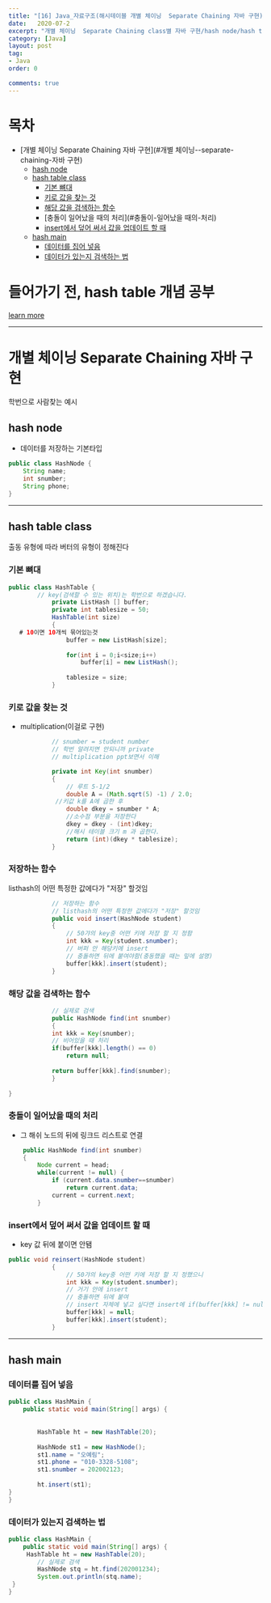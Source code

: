 ```yaml
---
title: "[16] Java_자료구조(해시테이블 개별 체이닝  Separate Chaining 자바 구현)"
date:   2020-07-2
excerpt: "개별 체이닝  Separate Chaining class별 자바 구현/hash node/hash table class(기본 뼈대,키로 값을 찾는 것,해당 값을 검색하는 함수,충돌이 일어났을 때의 처리,insert에서 덮어 써서 값을 업데이트 할 때/hash main(데이터를 집어 넣음,데이터가 있는지 검색하는 법))"
category: [Java]
layout: post
tag:
- Java
order: 0

comments: true
---
```


# 목차
- [개별 체이닝  Separate Chaining 자바 구현](#개별 체이닝--separate-chaining-자바 구현)
  * [hash node](#hash-node)
  * [hash table class](#hash-table-class)
    + [기본 뼈대](#기본-뼈대)
    + [키로 값을 찾는 것](#키로-값을-찾는-것)
    + [해당 값을 검색하는 함수](#해당-값을-검색하는-함수)
    + [충돌이 일어났을 때의 처리](#충돌이-일어났을 때의-처리)
    + [insert에서 덮어 써서 값을 업데이트 할 때](#insertinsert에서-덮어-써서-값을-업데이트-할-때)
  * [hash main](#hash-main)
    + [데이터를 집어 넣음](#데이터를-집어-넣음)
    + [데이터가 있는지 검색하는 법](#데이터가-있는지-검색하는-법)

# 들어가기 전, hash table 개념 공부

[learn more](https://yerimoh.github.io/Algo016/)

---


# 개별 체이닝  Separate Chaining 자바 구현
학번으로 사람찾는 예시
## hash node    
* 데이터를 저장하는 기본타입    

```java
public class HashNode {
	String name;
	int snumber;
	String phone;
}
```

---

## hash table class
출동 유형에 따라 버터의 유형이 정해진다

### 기본 뼈대
```java
public class HashTable {
		// key(검색할 수 있는 위치)는 학번으로 하겠습니다. 
			private ListHash [] buffer;
			private int tablesize = 50;
			HashTable(int size)
			{
   # 10이면 10개씩 묶어있는것
				buffer = new ListHash[size];
				
				for(int i = 0;i<size;i++)
					buffer[i] = new ListHash();
				
				tablesize = size;
			}
```

### 키로 값을 찾는 것
* multiplication(이걸로 구현)

```java
			// snumber = student number
			// 학번 알려지면 안되니까 private
			// multiplication ppt보면서 이해

			private int Key(int snumber)
			{
				// 루트 5-1/2
				double A = (Math.sqrt(5) -1) / 2.0;
			 //키값 k를 A에 곱한 후 
				double dkey = snumber * A;
				//소수점 부분을 저장한다
				dkey = dkey - (int)dkey;
				//해시 테이블 크기 m 과 곱한다.
				return (int)(dkey * tablesize);
			}
```		

### 저장하는 함수
listhash의 어떤 특정한 값에다가 "저장" 할것임
 
```java
			// 저장하는 함수
			// listhash의 어떤 특정한 값에다가 "저장" 할것임
			public void insert(HashNode student)
			{
				// 50갸의 key중 어떤 키에 저장 할 지 정함
				int kkk = Key(student.snumber);
				// 버퍼 안 해당키에 insert
				// 충돌하면 뒤에 붙여야함(충동했을 때는 밒에 설명)
				buffer[kkk].insert(student);
			}

```			
### 해당 값을 검색하는 함수


```java		    
			// 실제로 검색
			public HashNode find(int snumber)
			{
			int kkk = Key(snumber);
			// 비어있을 때 처리
			if(buffer[kkk].length() == 0)
				return null;
			
			return buffer[kkk].find(snumber);
			}
			
}

```

### 충돌이 일어났을 때의 처리 
* 그 해쉬 노드의 뒤에 링크드 리스트로 연결

```java
	public HashNode find(int snumber)
	{
		Node current = head;
		while(current != null) {
			if (current.data.snumber==snumber)
				return current.data;
			current = current.next;
		}
```

### insert에서 덮어 써서 값을 업데이트 할 때   
* key 값 뒤에 붙이면 안됌

```java
public void reinsert(HashNode student)
			{
				// 50갸의 key중 어떤 키에 저장 할 지 정했으니
				int kkk = Key(student.snumber);
				// 거기 안에 insert
				// 충돌하면 뒤에 붙여
				// insert 자체에 넣고 싶다면 insert에 if(buffer[kkk] != null; 조건만 추가해서 이 코드 붙여 넣으면 돼
				buffer[kkk] = null;
				buffer[kkk].insert(student);
			}
```



---



## hash main
### 데이터를 집어 넣음
```java
public class HashMain {
	public static void main(String[] args) {
	
		
		HashTable ht = new HashTable(20);
		
		HashNode st1 = new HashNode();
		st1.name = "오예림";
	    st1.phone = "010-3328-5108";
	    st1.snumber = 202002123;
	    
	    ht.insert(st1);
}
}
```

### 데이터가 있는지 검색하는 법
```java
public class HashMain {
	public static void main(String[] args) {
     HashTable ht = new HashTable(20);
 	    // 실제로 검색
	    HashNode stq = ht.find(202001234);
	    System.out.println(stq.name);
 }
}
```
